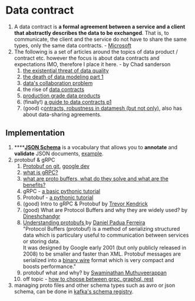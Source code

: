 # Data contract

1. A data contract is **a formal agreement between a service and a client that abstractly describes the data to be exchanged**. That is, to communicate, the client and the service do not have to share the same types, only the same data contracts. - [Microsoft](https://learn.microsoft.com/en-us/dotnet/framework/wcf/feature-details/using-data-contracts)
2. The following is a set of articles around the topics of data product / contract etc. however the focus is about data contracts and expectations IMO, therefore I place it here. - by Chad sanderson
   1. [the existential threat of data quality](https://dataproducts.substack.com/p/the-existential-threat-of-data-quality)
   2. [the death of data modeling part 1](https://dataproducts.substack.com/p/the-death-of-data-modeling-pt-1)
   3. [data's collaboration problem](https://dataproducts.substack.com/p/datas-collaboration-problem)
   4. the rise of [data contracts](https://dataproducts.substack.com/p/the-rise-of-data-contracts)
   5. [production grade data products](https://dataproducts.substack.com/p/the-production-grade-data-pipeline)
   6. (finally!) [a guide to data contracts p1](https://dataproducts.substack.com/p/an-engineers-guide-to-data-contracts)
   7. (good) c[ontracts, robustness in datamesh (but not only)](https://towardsdatascience.com/data-contracts-ensure-robustness-in-your-data-mesh-architecture-69a3c38f07db), also has about data-sharing agreements.

## Implementation

1. ****[**JSON Schema**](https://json-schema.org/) is a vocabulary that allows you to **annotate** and **validate** JSON documents, [example](https://json-schema.org/learn/miscellaneous-examples.html).
2. protobuf & gRPC
   1. [Protobuf on git](https://github.com/protocolbuffers/protobuf/tree/main/python), [google dev](https://developers.google.com/protocol-buffers)
   2. [what is gRPC?](https://grpc.io/docs/what-is-grpc/introduction/)
   3. [what are proto buffers, what do they solve and what are the benefits?](https://developers.google.com/protocol-buffers/docs/overview)
   4. gRPC - [a basic pythonic tutorial](https://grpc.io/docs/languages/python/basics/)
   5. Protobuf - [a pythonic tutorial](https://developers.google.com/protocol-buffers/docs/pythontutorial)
   6. (good) Intro to gRPC & Protobuf by [Trevor Kendrick](https://medium.com/@trevor.kendrick?source=post\_page-----c21054ef579c--------------------------------)
   7. (good) What are Protocol Buffers and why they are widely used? by [Dineshchandgr](https://medium.com/@dineshchandgr?source=post\_page-----cbcb04d378b6--------------------------------)
   8. [Understanding protobufs ](https://medium.com/danielpadua/understanding-protocol-buffers-protobuf-a466d8943df8)by [Daniel Padua Ferreira](https://medium.com/@danielpadua?source=post\_page-----a466d8943df8--------------------------------)\
      "Protocol Buffers (protobuf) is a method of serializing structured data which is particulary useful to communication between services or storing data.\
      It was designed by Google early 2001 (but only publicly released in 2008) to be smaller and faster than XML. Protobuf messages are serialized into a [binary wire](https://developers.google.com/protocol-buffers/docs/encoding) format which is very compact and boosts performance."
   9. protobuf what and why? by [Swaminathan Muthuveerappan](https://medium.com/@swamim?source=post\_page-----fcb324a64564--------------------------------)
   10. off topic - [how to choose between grpc, graphql, rest](https://ashish-bania.medium.com/the-exhaustive-guide-to-choosing-between-grpc-graphql-and-rest-b7e4fd6d547e)
3. managing proto files and other schema types such as avro or json schema, can be done in [kafka's schema registry](https://docs.confluent.io/platform/current/schema-registry/index.html).
